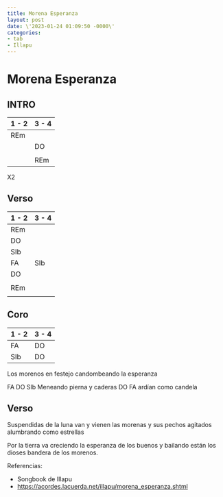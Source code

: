 ```yaml
---
title: Morena Esperanza
layout: post
date: \'2023-01-24 01:09:50 -0000\'
categories:
- tab
- Illapu
---
```


# Morena Esperanza

## INTRO

| 1 - 2 | 3 - 4 |
|-------|-------|
| REm   |       |
|       | DO    |
|       |       |
|       | REm   |

X2


## Verso

| 1 - 2 | 3 - 4 |
|-------|-------|
| REm   |       |
| DO    |       |
| SIb   |       |
| FA    | SIb   |
| DO    |       |
|       |       |
| REm   |       |
|       |       |


## Coro


| 1 - 2 | 3 - 4 |
|-------|-------|
| FA    | DO    |
| SIb   | DO    |

Los morenos en festejo 
candombeando la esperanza


FA            DO         SIb
  Meneando pierna y caderas 
       DO      FA
  ardían como candela
  
## Verso

Suspendidas de la luna
van y vienen las morenas
y sus pechos agitados
alumbrando como estrellas

Por la tierra va creciendo
la esperanza de los buenos
y bailando están los dioses
bandera de los morenos.

Referencias:
- Songbook de Illapu
- https://acordes.lacuerda.net/illapu/morena_esperanza.shtml
